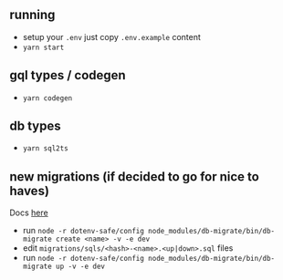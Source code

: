 ## running

- setup your `.env` just copy `.env.example` content
- `yarn start`

## gql types / codegen

- `yarn codegen`

## db types

- `yarn sql2ts`

## new migrations (if decided to go for nice to haves)

Docs [here](https://db-migrate.readthedocs.io/en/latest/Getting%20Started/commands/)

- run `node -r dotenv-safe/config node_modules/db-migrate/bin/db-migrate create <name> -v -e dev`
- edit `migrations/sqls/<hash>-<name>.<up|down>.sql` files
- run `node -r dotenv-safe/config node_modules/db-migrate/bin/db-migrate up -v -e dev`
